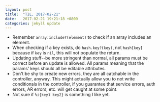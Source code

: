 ```yaml
---
layout: post
title:  "TIL, 2017-02-21"
date:   2017-02-21 19:21:18 +0800
categories: jekyll update
---
```

- Remember `array.include?(element)` to check if an array includes an element.
- When checking if a key exists, do `hash.key?(key)`, not `hash[key]` because if `key` is `nil`, this will not populate the return.
- Updating stuff--be more stringent than normal, all params must be correct before an update is allowed. All params meaning that the params' keys should all be  editable attributes.
- Don't be shy to create new errors, they are all catchable in the controller, anyway. This might actually allow you to not write conditionals in the controller, if you guarantee that service errors, auth errors, AR errors, etc. will get caught at some point.
- Not sure if `%i{key1 key2}` is something I like yet.
